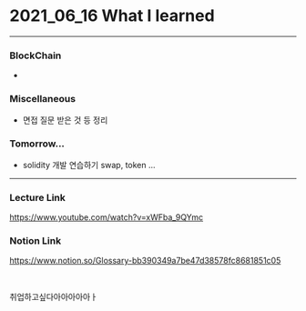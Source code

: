 # 2021_06_16 What I learned

-----

### BlockChain

* 

### Miscellaneous

* 면접 질문 받은 것 등 정리

### Tomorrow...

* solidity 개발 연습하기
    swap, token ...


-----

### Lecture Link

<https://www.youtube.com/watch?v=xWFba_9QYmc>

### Notion Link

<https://www.notion.so/Glossary-bb390349a7be47d38578fc8681851c05>



<br>

취업하고싶다아아아아아ㅏ
